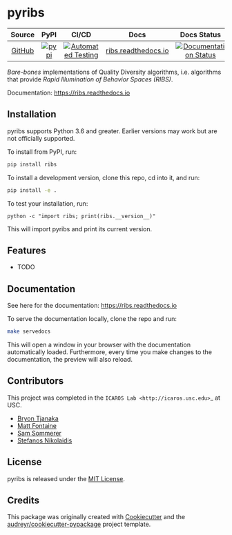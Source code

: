 # pyribs

|                     Source                     |                                         PyPI                                         |                                                                                          CI/CD                                                                                          |                        Docs                        |                                                          Docs Status                                                           |
| :--------------------------------------------: | :----------------------------------------------------------------------------------: | :-------------------------------------------------------------------------------------------------------------------------------------------------------------------------------------: | :------------------------------------------------: | :----------------------------------------------------------------------------------------------------------------------------: |
| [GitHub](https://github.com/icaros-usc/pyribs) | [![pypi](https://img.shields.io/pypi/v/ribs.svg)](https://pypi.python.org/pypi/ribs) | [![Automated Testing](https://github.com/icaros-usc/pyribs/workflows/Automated%20Testing/badge.svg)](https://github.com/icaros-usc/pyribs/actions?query=workflow%3A"Automated+Testing") | [ribs.readthedocs.io](https://ribs.readthedocs.io) | [![Documentation Status](https://readthedocs.org/projects/ribs/badge/?version=latest)](https://readthedocs.org/projects/ribs/) |

_Bare-bones_ implementations of Quality Diversity algorithms, i.e. algorithms
that provide _Rapid Illumination of Behavior Spaces (RIBS)_.

Documentation: https://ribs.readthedocs.io

## Installation

pyribs supports Python 3.6 and greater. Earlier versions may work but are not
officially supported.

To install from PyPI, run:

```bash
pip install ribs
```

To install a development version, clone this repo, cd into it, and run:

```bash
pip install -e .
```

To test your installation, run:

```
python -c "import ribs; print(ribs.__version__)"
```

This will import pyribs and print its current version.

## Features

- TODO

## Documentation

See here for the documentation: https://ribs.readthedocs.io

To serve the documentation locally, clone the repo and run:

```bash
make servedocs
```

This will open a window in your browser with the documentation automatically
loaded. Furthermore, every time you make changes to the documentation, the
preview will also reload.

## Contributors

This project was completed in the `ICAROS Lab <http://icaros.usc.edu>`\_ at USC.

- [Bryon Tjanaka](https://btjanaka.net)
- [Matt Fontaine](https://github.com/tehqin)
- [Sam Sommerer](https://github.com/sam-som-usc)
- [Stefanos Nikolaidis](https://stefanosnikolaidis.net)

## License

pyribs is released under the
[MIT License](https://github.com/icaros-usc/pyribs/blob/master/LICENSE).

## Credits

This package was originally created with
[Cookiecutter](https://github.com/cookiecutter/cookiecutter) and the
[audreyr/cookiecutter-pypackage](https://github.com/audreyr/cookiecutter-pypackage)
project template.
